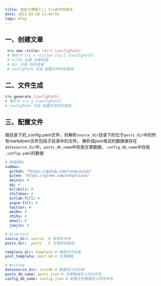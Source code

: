 ```yaml
---
title: 自定义博客(二) trx命令的用法
date: 2021-02-28 11:44:55
tags: blog
---
```


## 一、创建文章

```bash
 trx new <title> [dir] [configPath]
 # 等价于 trx n <title> [dir] [configPath]
 # title 必需 文章标题
 # dir 可选 所在目录
 # configPath 可选 配置文件所在路径
```

## 二、文件生成

```bash
trx generate [configPath]
# 等价于 trx g [configPath]
# configPath 可选 配置文件所在路径
```

## 三、配置文件

根目录下的_config.yaml文件，将解析`source_dir`目录下的位于`posts_dir`中的所有markdown文件包括子目录中的文件。
解析成json格式的数据保存在`datasource_dir`中，`posts_db_name`中存放文章数据，
`config_db_name`中存放`_config.yaml`的数据
```yaml
# 链接图标
subNav:
  github: "https://gihub.com/tongruixun"
  gitee: "https://gitee.com/tongruixun"
  weixin: #
  qq: #
  bilibili: #
  zhifubao: #
  Gitlab-fill: #
  yuque-fill: #
  twitter: #
  weibo: #
  zhihu: #
  email: #
  juejin: #

# Directory
source_dir: source  # 资源文件夹
posts_dir: _posts   # 文章所在路径

template_dir: template # 模板文件目录
post_template: post.md # 文章模板

# Writing
datasource_dir: src/db # 数据写入的目录
posts_db_name: posts.json # 文章数据写入的文件名
config_db_name: config.json # 配置文件数据写入的文件名
```

